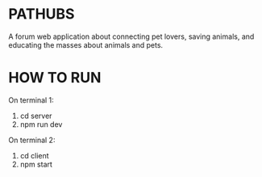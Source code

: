 # PATHUBS
A forum web application about connecting pet lovers, saving animals, and educating the masses about animals and pets.

# HOW TO RUN
On terminal 1:
1. cd server
2. npm run dev

On terminal 2:
1. cd client
2. npm start
